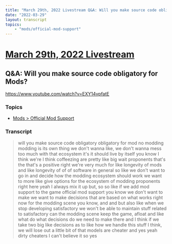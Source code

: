 ```yaml
---
title: "March 29th, 2022 Livestream Q&A: Will you make source code obligatory for Mods?"
date: "2022-03-29"
layout: transcript
topics:
    - "mods/official-mod-support"
---
```

# [March 29th, 2022 Livestream](../2022-03-29.md)
## Q&A: Will you make source code obligatory for Mods?
https://www.youtube.com/watch?v=EXY14vpfatE

### Topics
* [Mods > Official Mod Support](../topics/mods/official-mod-support.md)

### Transcript

> will you make source code obligatory obligatory for mod no modding modding is its own thing we don't wanna like, we don't wanna mess too much with that ecosystem it's it should live by itself you know I think we're I think coffeezing are pretty like big wait proponents that's the that's a positive right we're very much for like longevity of mods and like longevity of of of software in general so like we don't want to go in and decide how the modding ecosystem should work we want to more like give options for the ecosystem of modding proponents right here yeah I always mix it up but, so so like if we add mod support to the game official mod support you know we don't want to make we want to make decisions that are based on what works right now for the modding scene you know, and and but also like when we stop developing satisfactory we won't be able to maintain stuff related to satisfactory can the modding scene keep the game, afloat and like what do what decisions do we need to make there and I think if we take two big like decisions as to like how we handle this stuff I think, we will lose out a little bit of that models are cheater and yes yeah dirty cheaters I can't believe it so yes
